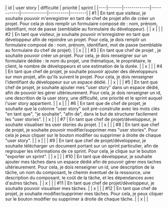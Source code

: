 | id | user story  | difficulté | priorité | sprint |
|----|-------|-------------|------------|-------------|----------|--------|
| #1 | En tant que visiteur, je souhaite pouvoir m'enregistrer en tant de chef de projet afin de créer un projet. Pour cela je dois remplir un formulaire composé de : nom, prénom, identifiant, mot de passe (semblable au formulaire du développeur).           |          |    x     |        |
| #2 |  En tant que visiteur, je souhaite pouvoir m'enregistrer en tant que développeur afin de rejoindre un projet. Pour cela, je dois remplir un formulaire composé de : nom, prénom, identifiant, mot de passe (semblable au formulaire du chef de projet).     |                   |    x     |        |
| #3 |  En tant que chef de projet , je souhaite pouvoir créer un projet. Pour cela, je dois renseigner sur un formulaire dédiée : le nom du projet, une thématique, le propriétaire, le client, le nombre de développeurs et une estimation de la durée. |                   |    x     |        |
| #4 | En tant que chef de projet, je souhaite pouvoir ajouter des développeurs sur mon projet, afin qu'ils suivent le projet. Pour cela, je dois renseigner l'identifiant du développeur  sur un espace dédié.     |           |    x     |        |
| #5 |  En tant que chef de projet, je souhaite ajouter mes "user story" dans un espace dédié, afin de pouvoir les gérer ultérieurement. Pour cela, je dois renseigner un id, une descrition de la user story, une difficulté, une priorité et le sprint auquel l'user story appartient. |          |    x     |        |
| #6 | En tant que de chef de projet, je souhaite que la colonne "user story" soit pré-construite avec les mots clés "en tant que", "je souhaite", "afin de", dans le but de structurer facilement les "user stories".  |              |    x     |        |
| #7 | En tant que chef de projet/développeur, je souhaite visualiser les user stories du projet.  |             |    x     |        |
| #8 | En tant que chef de projet, je souhaite pouvoir modifier/supprimer mes "user stories". Pour cela je peux cliquer sur le bouton modifier ou supprimer à droite de chaque "user story".  |          |   x     |        |
| #9 | En tant que chef de projet/développeur, je souhaite télécharger un document portant sur un sprint particulier, afin de regrouper les informations de ce sprint. Pour cela, je clique sur le bouton "exporter un sprint".        |         |    x     |        |
| #10 |  En tant que développeur, je souhaite ajouter mes tâches dans un espace dédié afin de pouvoir gérer mes taches ultérieurement. Pour cela, je dois renseigner un id, une description de la tâche, un nom du composant, le chemin éventuel de la ressource, une description du composant, le coût de la tâche, et les dépendances avec d'autres tâches.       |            |    x     |        |
| #11 | En tant que chef de projet/développeur, je souhaite pouvoir visualiser mes tâches.    |             |    x     |        |
| #12 | En tant que chef de projet, je souhaite modifier/supprimer mes tâches. Pour cela, je peux cliquer sur le bouton modifier ou supprimer à droite de chaque tâche.   |            |   x     |        |